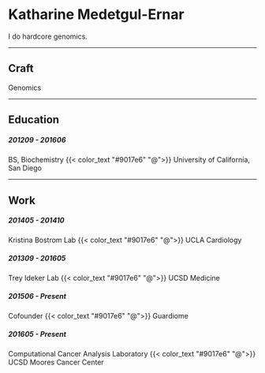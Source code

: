 # Katharine Medetgul-Ernar

I do hardcore genomics.

---

## Craft

Genomics

---

## Education

##### 201209 - 201606

BS, Biochemistry
{{< color_text "#9017e6" "@">}} University of California, San Diego

---

## Work

##### 201405 - 201410

Kristina Bostrom Lab
{{< color_text "#9017e6" "@">}} UCLA Cardiology

##### 201309 - 201605

Trey Ideker Lab
{{< color_text "#9017e6" "@">}} UCSD Medicine

##### 201506 - Present

Cofounder
{{< color_text "#9017e6" "@">}} Guardiome

##### 201605 - Present

Computational Cancer Analysis Laboratory
{{< color_text "#9017e6" "@">}} UCSD Moores Cancer Center
